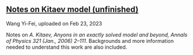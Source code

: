 ## [Notes on Kitaev model (unfinished)](../../notes/kitaev.pdf)

Wang Yi-Fei, uploaded on Feb 23, 2023

Notes on *A. Kitaev, Anyons in an exactly solved model and beyond, Annals of Physics 321 (Jan., 2006) 2–111*. Backgrounds and more information needed to understand this work are also included.


